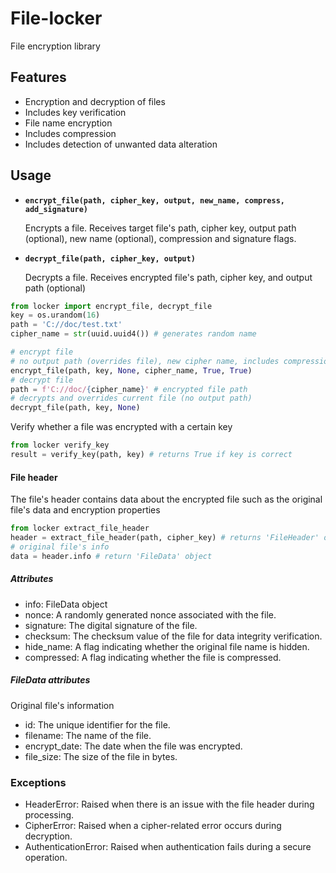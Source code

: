 # File-locker
File encryption library

## Features
* Encryption and decryption of files
* Includes key verification
* File name encryption
* Includes compression
* Includes detection of unwanted data alteration

## Usage
* **``encrypt_file(path, cipher_key, output, new_name, compress, add_signature)``**
  
  Encrypts a file. Receives target file's path, cipher key, output path (optional), new name (optional), compression and signature flags.
  
* **``decrypt_file(path, cipher_key, output)``**
  
  Decrypts a file. Receives encrypted file's path, cipher key, and output path (optional)
  
```python
from locker import encrypt_file, decrypt_file
key = os.urandom(16)
path = 'C://doc/test.txt'
cipher_name = str(uuid.uuid4()) # generates random name

# encrypt file
# no output path (overrides file), new cipher name, includes compression and signature
encrypt_file(path, key, None, cipher_name, True, True)
# decrypt file
path = f'C://doc/{cipher_name}' # encrypted file path
# decrypts and overrides current file (no output path)
decrypt_file(path, key, None)
```
Verify whether a file was encrypted with a certain key
```python
from locker verify_key
result = verify_key(path, key) # returns True if key is correct
```
#### File header
The file's header contains data about the encrypted file such as the original file's data and encryption properties
```python
from locker extract_file_header
header = extract_file_header(path, cipher_key) # returns 'FileHeader' object
# original file's info
data = header.info # return 'FileData' object
```
##### Attributes
* info: FileData object
* nonce: A randomly generated nonce associated with the file.
* signature: The digital signature of the file.
* checksum: The checksum value of the file for data integrity verification.
* hide_name: A flag indicating whether the original file name is hidden.
* compressed: A flag indicating whether the file is compressed.

##### FileData attributes
Original file's information
* id: The unique identifier for the file.
* filename: The name of the file.
* encrypt_date: The date when the file was encrypted.
* file_size: The size of the file in bytes.

### Exceptions
* HeaderError: Raised when there is an issue with the file header during processing.
* CipherError: Raised when a cipher-related error occurs during decryption.
* AuthenticationError: Raised when authentication fails during a secure operation.

